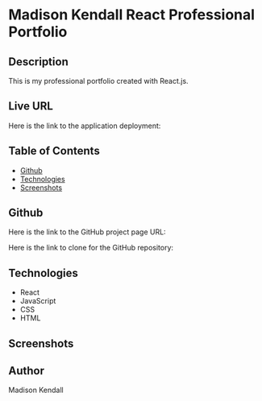 # Madison Kendall React Professional Portfolio

## Description
This is my professional portfolio created with React.js.

## Live URL
Here is the link to the application deployment:

## Table of Contents

- [Github](#github)
- [Technologies](#technologies)
- [Screenshots](#screenshots)

## Github
Here is the link to the GitHub project page URL:

Here is the link to clone for the GitHub repository:

## Technologies
* React
* JavaScript
* CSS
* HTML

## Screenshots

## Author
Madison Kendall
